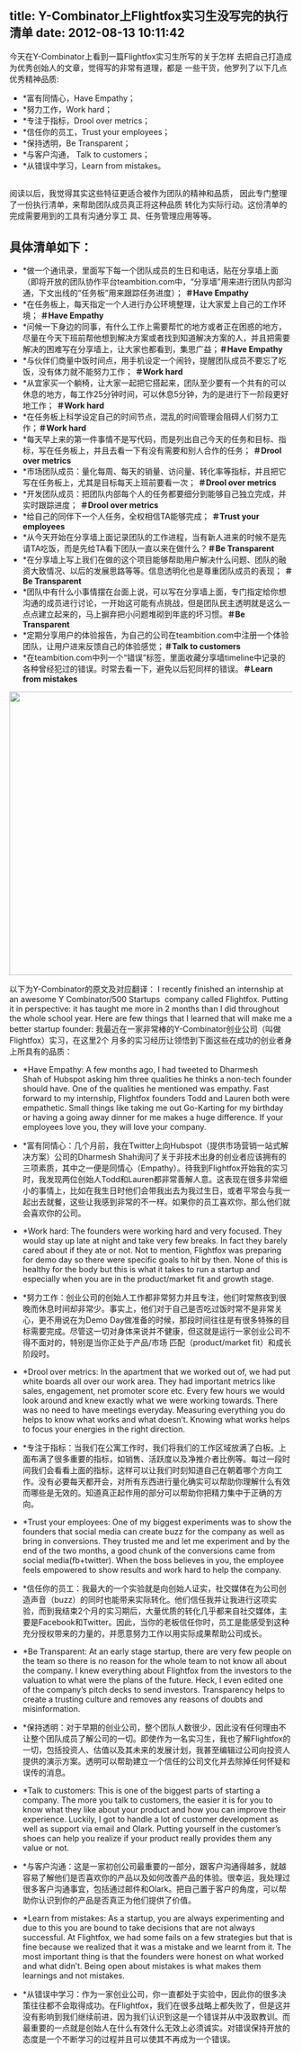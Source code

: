 title: Y-Combinator上Flightfox实习生没写完的执行清单
date: 2012-08-13 10:11:42
---

今天在Y-Combinator上看到一篇Flightfox实习生所写的关于怎样
去把自己打造成为优秀创始人的文章，觉得写的非常有道理，都是
一些干货，他罗列了以下几点优秀精神品质:

- 	*富有同情心，Have Empathy；
- 	*努力工作，Work hard；
- 	*专注于指标，Drool over metrics；
- 	*信任你的员工，Trust your employees；
- 	*保持透明，Be Transparent；
- 	*与客户沟通， Talk to customers；
- 	*从错误中学习，Learn from mistakes。

##
阅读以后，我觉得其实这些特征更适合被作为团队的精神和品质，
因此专门整理了一份执行清单，来帮助团队成员真正将这种品质
转化为实际行动。这份清单的完成需要用到的工具有沟通分享工
具、任务管理应用等等。

## 具体清单如下：

- 	*做一个通讯录，里面写下每一个团队成员的生日和电话，贴在分享墙上面（即将开放的团队协作平台teambition.com中，“分享墙”用来进行团队内部沟通，下文出线的“任务板”用来跟踪任务进度）； <strong>＃Have Empathy</strong>
- 	*在任务板上，每天指定一个人进行办公环境整理，让大家爱上自己的工作环境；<strong> ＃Have Empathy</strong>
- 	*问候一下身边的同事，有什么工作上需要帮忙的地方或者正在困惑的地方，尽量在今天下班前帮他想到解决方案或者找到知道解决方案的人，并且把需要解决的困难写在分享墙上，让大家也都看到，集思广益；<strong>＃Have Empathy</strong>
- 	*与伙伴们商量中饭时间点，用手机设定一个闹铃，提醒团队成员不要忘了吃饭，没有体力就不能努力工作； <strong>＃Work hard</strong>
- 	*从宜家买一个躺椅，让大家一起把它搭起来，团队至少要有一个共有的可以休息的地方，每工作25分钟时间，可以休息5分钟，为的是进行下一阶段更好地工作； <strong>＃Work hard</strong>
- 	*在任务板上科学设定自己的时间节点，混乱的时间管理会阻碍人们努力工作；<strong>＃Work hard</strong>
- 	*每天早上来的第一件事情不是写代码，而是列出自己今天的任务和目标、指标，写在任务板上，并且去看一下有没有需要和别人合作的任务； <strong>＃Drool over metrics</strong>
- 	*市场团队成员：量化每周、每天的销量、访问量、转化率等指标，并且把它写在任务板上，尤其是目标每天上班前要看一次； <strong>＃Drool over metrics</strong>
- 	*开发团队成员：把团队内部每个人的任务都要细分到能够自己独立完成，并实时跟踪进度； <strong>＃Drool over metrics</strong>
- 	*给自己的同伴下一个人任务，全权相信TA能够完成； <strong>＃Trust your employees</strong>
- 	*从今天开始在分享墙上面记录团队的工作进程，当有新人进来的时候不是先请TA吃饭，而是先给TA看下团队一直以来在做什么？<strong>＃Be Transparent</strong>
- 	*在分享墙上写上我们在做的这个项目能够帮助用户解决什么问题、团队的融资大致情况、以后的发展思路等等。信息透明化也是尊重团队成员的表现； <strong>＃Be Transparent</strong>
- 	*团队中有什么小事情摆在台面上说，可以写在分享墙上面，专门指定给你想沟通的成员进行讨论，一开始这可能有点挑战，但是团队民主透明就是这么一点点建立起来的，马上摒弃把小问题堆砌到年底的坏习惯。<strong>＃Be Transparent</strong>
- 	*定期分享用户的体验报告，为自己的公司在teambition.com中注册一个体验团队，让用户进来反馈自己的体验感觉；<strong>＃Talk to customers</strong>
- 	*在teambition.com中列一个“错误”标签，里面收藏分享墙timeline中记录的各种曾经犯过的错误。时常去看一下，避免以后犯同样的错误。<strong>＃Learn from mistakes</strong>

<p style="text-align: center;">
	<img class="aligncenter" title="todolist" src="http://www.survivalofthelaziest.com/wp-content/uploads/2011/06/list.jpg" alt="" width="672" height="504" />
</p>

以下为Y-Combinator的原文及对应翻译：
I recently finished an internship at an awesome Y Combinator/500 Startups 
company called Flightfox. Putting it in perspective: it has taught me more in
2 months than I did throughout the whole school year. Here are few things
that I learned that will make me a better startup founder:
我最近在一家非常棒的Y-Combinator创业公司（叫做Flightfox）实习，在这里2个
月多的实习经历让领悟到下面这些在成功的创业者身上所具有的品质：

- 	*Have Empathy: A few months ago, I had tweeted to Dharmesh Shah of Hubspot asking him three qualities he thinks a non-tech founder should have. One of the qualities he mentioned was empathy. Fast forward to my internship, Flightfox founders Todd and Lauren both were empathetic. Small things like taking me out Go-Karting for my birthday or having a going away dinner for me makes a huge difference. If your employees love you, they will love your company.

- 	*富有同情心：几个月前，我在Twitter上向Hubspot（提供市场营销一站式解决方案）公司的Dharmesh Shah询问了关于非技术出身的创业者应该拥有的三项素质，其中之一便是同情心（Empathy）。待我到Flightfox开始我的实习时，我发现两位创始人Todd和Lauren都非常善解人意。这表现在很多非常细小的事情上，比如在我生日时他们会带我出去为我过生日，或者平常会与我一起出去就餐，这些让我感到非常的不一样。如果你的员工喜欢你，那么他们就会喜欢你的公司。

- 	*Work hard: The founders were working hard and very focused. They would stay up late at night and take very few breaks. In fact they barely cared about if they ate or not. Not to mention, Flightfox was preparing for demo day so there were specific goals to hit by then. None of this is healthy for the body but this is what it takes to run a startup and especially when you are in the product/market fit and growth stage.

- 	*努力工作：创业公司的创始人工作都非常努力并且专注，他们时常熬夜到很晚而休息时间却非常少。事实上，他们对于自己是否吃过饭时常不是非常关心，更不用说在为Demo Day做准备的时候，那段时间往往是有很多特殊的目标需要完成。尽管这一切对身体来说并不健康，但这就是运行一家创业公司不得不面对的，特别是当你正处于产品/市场 匹配（product/market fit）和成长阶段时。

- 	*Drool over metrics: In the apartment that we worked out of, we had put white boards all over our work area. They had important metrics like sales, engagement, net promoter score etc. Every few hours we would look around and knew exactly what we were working towards. There was no need to have meetings everyday. Measuring everything you do helps to know what works and what doesn’t. Knowing what works helps to focus your energies in the right direction.

- 	*专注于指标：当我们在公寓工作时，我们将我们的工作区域放满了白板。上面布满了很多重要的指标，如销售、活跃度以及净推介者比例等。每过一段时间我们会看看上面的指标，这样可以让我们时刻知道自己在朝着哪个方向工作。没有必要每天都开会，对所有东西进行量化确实可以帮助你理解什么有效而哪些是无效的。知道真正起作用的部分可以帮助你把精力集中于正确的方向。

- 	*Trust your employees: One of my biggest experiments was to show the founders that social media can create buzz for the company as well as bring in conversions. They trusted me and let me experiment and by the end of the two months, a good chunk of the conversions came from social media(fb+twitter). When the boss believes in you, the employee feels empowered to show results and work hard to help the company.

- 	*信任你的员工：我最大的一个实验就是向创始人证实，社交媒体在为公司创造声音（buzz）的同时也能带来实际转化。他们信任我并让我进行这项实验，而到我结束2个月的实习期后，大量优质的转化几乎都来自社交媒体，主要是Facebook和Twitter。因此，当你的老板信任你时，员工是能感受到这种充分授权带来的力量的，并愿意努力工作以用实际成果帮助公司成长。

- 	*Be Transparent: At an early stage startup, there are very few people on the team so there is no reason for the whole team to not know all about the company. I knew everything about Flightfox from the investors to the valuation to what were the plans of the future. Heck, I even edited one of the company’s pitch decks to send investors. Transparency helps to create a trusting culture and removes any reasons of doubts and misinformation.

- 	*保持透明：对于早期的创业公司，整个团队人数很少，因此没有任何理由不让整个团队成员了解公司的一切。即使作为一名实习生，我也了解Flightfox的一切，包括投资人、估值以及其未来的发展计划，我甚至编辑过公司向投资人提供的演示方案。透明可以帮助建立一个信任的公司文化并去除掉任何怀疑和误传的消息。

- 	*Talk to customers: This is one of the biggest parts of starting a company. The more you talk to customers, the easier it is for you to know what they like about your product and how you can improve their experience. Luckily, I got to handle a lot of customer development as well as support via email and Olark. Putting yourself in the customer’s shoes can help you realize if your product really provides them any value or not.

- 	*与客户沟通：这是一家初创公司最重要的一部分，跟客户沟通得越多，就越容易了解他们是否喜欢你的产品以及如何改善产品的体验。很幸运，我处理过很多客户沟通事宜，包括通过邮件和Olark。把自己置于客户的角度，可以帮助你认识到你的产品是否真正为他们提供了价值。

- 	*Learn from mistakes: As a startup, you are always experimenting and due to this you are bound to take decisions that are not always successful. At Flightfox, we had some fails on a few strategies but that is fine because we realized that it was a mistake and we learnt from it. The most important thing is that the founders were honest on what worked and what didn’t. Being open about mistakes is what makes them learnings and not mistakes.

- 	*从错误中学习：作为一家创业公司，你一直都处于实验中，因此你的很多决策往往都不会取得成功。在Flightfox，我们在很多战略上都失败了，但是这并没有影响到我们继续前进，因为我们认识到这是一个错误并从中汲取教训。而最重要的一点就是创始人在什么有效什么无效上必须诚实。对错误保持开放的态度是一个不断学习的过程并且可以使其不再成为一个错误。
